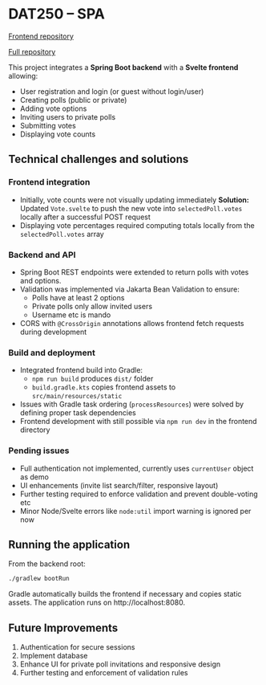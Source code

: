 # DAT250 – SPA

[Frontend repository](https://github.com/erlendandre/dat250-assignment2/tree/main/frontend)  

[Full repository](https://github.com/erlendandre/dat250-assignment2)


This project integrates a **Spring Boot backend** with a **Svelte frontend** allowing:
- User registration and login (or guest without login/user)
- Creating polls (public or private)
- Adding vote options
- Inviting users to private polls
- Submitting votes
- Displaying vote counts

## Technical challenges and solutions

### Frontend integration
- Initially, vote counts were not visually updating immediately 
  **Solution:** Updated `Vote.svelte` to push the new vote into `selectedPoll.votes` locally after a successful POST request
- Displaying vote percentages required computing totals locally from the `selectedPoll.votes` array

### Backend and API
- Spring Boot REST endpoints were extended to return polls with votes and options.
- Validation was implemented via Jakarta Bean Validation to ensure:
  - Polls have at least 2 options
  - Private polls only allow invited users
  - Username etc is mando
- CORS with `@CrossOrigin` annotations allows frontend fetch requests during development

### Build and deployment
- Integrated frontend build into Gradle:
  - `npm run build` produces `dist/` folder
  - `build.gradle.kts` copies frontend assets to `src/main/resources/static`
- Issues with Gradle task ordering (`processResources`) were solved by defining proper task dependencies
- Frontend development with still possible via `npm run dev` in the frontend directory

### Pending issues
- Full authentication not implemented, currently uses `currentUser` object as demo
- UI enhancements (invite list search/filter, responsive layout)
- Further testing required to enforce validation and prevent double-voting etc
- Minor Node/Svelte errors like `node:util` import warning is ignored per now

## Running the application
From the backend root:
```bash
./gradlew bootRun
```

Gradle automatically builds the frontend if necessary and copies static assets.
The application runs on http://localhost:8080.

## Future Improvements
1. Authentication for secure sessions
2. Implement database
3. Enhance UI for private poll invitations and responsive design
4. Further testing and enforcement of validation rules